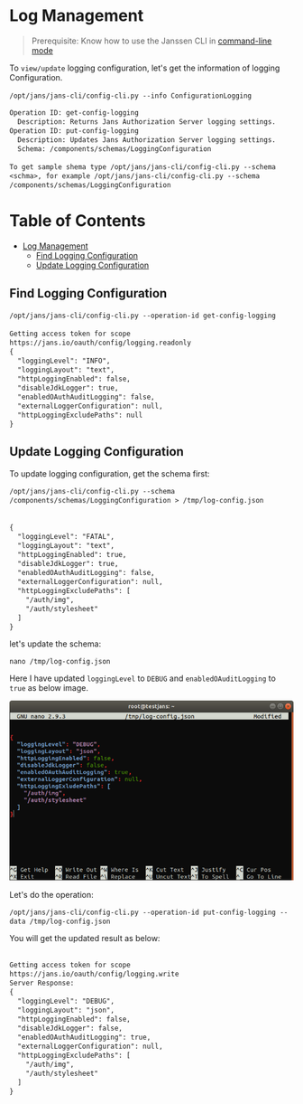 # Log Management

> Prerequisite: Know how to use the Janssen CLI in [command-line mode](cli-index.md)

To `view/update` logging configuration, let's get the information of logging Configuration.

`/opt/jans/jans-cli/config-cli.py --info ConfigurationLogging`

```text
Operation ID: get-config-logging
  Description: Returns Jans Authorization Server logging settings.
Operation ID: put-config-logging
  Description: Updates Jans Authorization Server logging settings.
  Schema: /components/schemas/LoggingConfiguration

To get sample shema type /opt/jans/jans-cli/config-cli.py --schema <schma>, for example /opt/jans/jans-cli/config-cli.py --schema /components/schemas/LoggingConfiguration
```

Table of Contents
=================

* [Log Management](#log-management)
  * [Find Logging Configuration](#find-logging-configuration)
  * [Update Logging Configuration](#update-logging-configuration)

## Find Logging Configuration

```text
/opt/jans/jans-cli/config-cli.py --operation-id get-config-logging

Getting access token for scope https://jans.io/oauth/config/logging.readonly
{
  "loggingLevel": "INFO",
  "loggingLayout": "text",
  "httpLoggingEnabled": false,
  "disableJdkLogger": true,
  "enabledOAuthAuditLogging": false,
  "externalLoggerConfiguration": null,
  "httpLoggingExcludePaths": null
}
```

## Update Logging Configuration

To update logging configuration, get the schema first:

```commandline
/opt/jans/jans-cli/config-cli.py --schema /components/schemas/LoggingConfiguration > /tmp/log-config.json


{
  "loggingLevel": "FATAL",
  "loggingLayout": "text",
  "httpLoggingEnabled": true,
  "disableJdkLogger": true,
  "enabledOAuthAuditLogging": false,
  "externalLoggerConfiguration": null,
  "httpLoggingExcludePaths": [
    "/auth/img",
    "/auth/stylesheet"
  ]
}
```

let's update the schema:
```text
nano /tmp/log-config.json
```

Here I have updated `loggingLevel` to `DEBUG` and `enabledOAuditLogging` to `true` as below image.

![updated logging](../../img/image-cl-update-logging-03042021.png)


Let's do the operation:

```commandline
/opt/jans/jans-cli/config-cli.py --operation-id put-config-logging --data /tmp/log-config.json
```

You will get the updated result as below:

```text

Getting access token for scope https://jans.io/oauth/config/logging.write
Server Response:
{
  "loggingLevel": "DEBUG",
  "loggingLayout": "json",
  "httpLoggingEnabled": false,
  "disableJdkLogger": false,
  "enabledOAuthAuditLogging": true,
  "externalLoggerConfiguration": null,
  "httpLoggingExcludePaths": [
    "/auth/img",
    "/auth/stylesheet"
  ]
}
```



